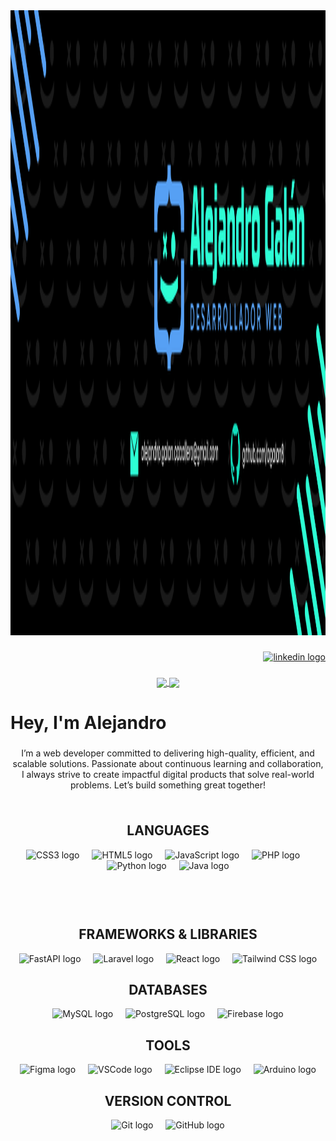 <div align="center">
  <img height="1000" src="images/banner.png" alt="Banner" />
</div>

###

<div align="right">
  <a href="https://www.linkedin.com/in/alejandro-gal%C3%A1n-caballero-2b744036b/" target="_blank">
    <img src="https://raw.githubusercontent.com/maurodesouza/profile-readme-generator/master/src/assets/icons/social/linkedin/default.svg" width="42" height="30" alt="linkedin logo" />
  </a>
</div>

###

<div align="center">
<a href="https://github.com/anuraghazra/github-readme-stats">
  <img height=200 align="center" src="https://github-readme-stats.vercel.app/api?username=agalan8&hide=contribs,stars&show=prs_merged,prs_merged_percentage&show_icons=true&theme=radical&rank_icon=github" />
</a>
<a href="https://github.com/anuraghazra/convoychat">
  <img height=200 align="center" src="https://github-readme-stats.vercel.app/api/top-langs/?username=agalan8&layout=donut&theme=radical" />
</a>
</div>

###

<h1 align="left">Hey, I'm Alejandro</h1>

###

<p align="center">
  I’m a web developer committed to delivering high-quality, efficient, and scalable solutions. Passionate about continuous learning and collaboration, I always strive to create impactful digital products that solve real-world problems. Let’s build something great together!
</p>

###

<!-- Contenedor flex para LANGUAGES y FRAMEWORKS lado a lado -->
<div align="center" style="display: flex; justify-content: center; gap: 60px; flex-wrap: wrap;">

  <!-- LANGUAGES -->
  <div>
    <h2 align="center">LANGUAGES</h2>
    <div align="center">
      <img src="https://skillicons.dev/icons?i=css" height="60" alt="CSS3 logo" />
      <img width="12" />
      <img src="https://skillicons.dev/icons?i=html" height="60" alt="HTML5 logo" />
      <img width="12" />
      <img src="https://skillicons.dev/icons?i=js" height="60" alt="JavaScript logo" />
      <img width="12" />
      <img src="https://skillicons.dev/icons?i=php" height="60" alt="PHP logo" />
      <img width="12" />
      <img src="https://skillicons.dev/icons?i=py" height="60" alt="Python logo" />
      <img width="12" />
      <img src="https://skillicons.dev/icons?i=java" height="60" alt="Java logo" />
    </div>
  </div>

  <!-- FRAMEWORKS & LIBRARIES -->
  <div>
    <h2 align="center">FRAMEWORKS & LIBRARIES</h2>
    <div align="center">
      <img src="https://skillicons.dev/icons?i=fastapi" height="60" alt="FastAPI logo" />
      <img width="12" />
      <img src="https://skillicons.dev/icons?i=laravel" height="60" alt="Laravel logo" />
      <img width="12" />
      <img src="https://skillicons.dev/icons?i=react" height="60" alt="React logo" />
      <img width="12" />
      <img src="https://skillicons.dev/icons?i=tailwind" height="60" alt="Tailwind CSS logo" />
    </div>
  </div>

</div>

###

<h2 align="center">DATABASES</h2>

<div align="center">
  <img src="https://skillicons.dev/icons?i=mysql" height="60" alt="MySQL logo" />
  <img width="12" />
  <img src="https://skillicons.dev/icons?i=postgres" height="60" alt="PostgreSQL logo" />
  <img width="12" />
  <img src="https://skillicons.dev/icons?i=firebase" height="60" alt="Firebase logo" />
</div>

###

<h2 align="center">TOOLS</h2>

<div align="center">
  <img src="https://skillicons.dev/icons?i=figma" height="60" alt="Figma logo" />
  <img width="12" />
  <img src="https://skillicons.dev/icons?i=vscode" height="60" alt="VSCode logo" />
  <img width="12" />
  <img src="https://skillicons.dev/icons?i=eclipse" height="60" alt="Eclipse IDE logo" />
  <img width="12" />
  <img src="https://skillicons.dev/icons?i=arduino" height="60" alt="Arduino logo" />
</div>

###

<h2 align="center">VERSION CONTROL</h2>

<div align="center">
  <img src="https://skillicons.dev/icons?i=git" height="60" alt="Git logo" />
  <img width="12" />
  <img src="https://skillicons.dev/icons?i=github" height="60" alt="GitHub logo" />
</div>

